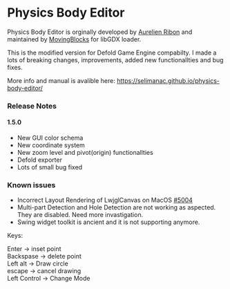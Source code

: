 
# Physics Body Editor

Physics Body Editor is orginally developed by [Aurelien Ribon](http://www.aurelienribon.com/) and maintained by [MovingBlocks](http://terasology.org) for libGDX loader.

This is the modified version for Defold Game Engine compabilty. I made a lots of breaking changes, improvements, added new functionallties and bug fixes. 

More info and manual is avalible here: https://selimanac.github.io/physics-body-editor/

### Release Notes

#### 1.5.0

- New GUI color schema
- New coordinate system
- New zoom level and pivot(origin) functionallties
- Defold exporter
- Lots of small bug fixed


### Known issues

- Incorrect Layout Rendering of LwjglCanvas on MacOS [#5004](https://github.com/libgdx/libgdx/issues/5004)
- Multi-part Detection and Hole Detection are not working as aspected. They are disabled. Need more invastigation.
- Swing widget toolkit is ancient and it is not supporting anymore.  

Keys:  

Enter -> inset point  
Backspase ->  delete point  
Left alt ->  Draw circle  
escape -> cancel drawing  
Left Control -> Change Mode  



   

     
